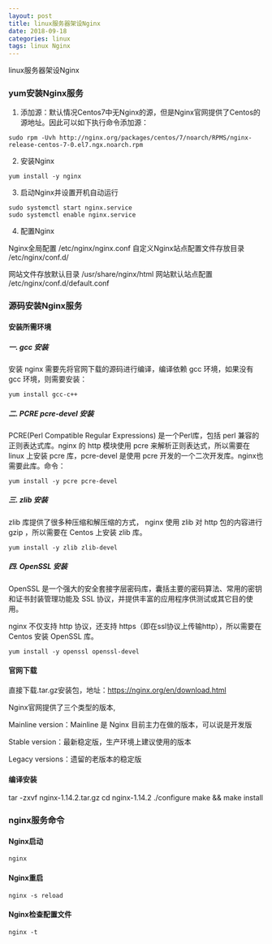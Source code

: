 ```yaml
---
layout: post
title: linux服务器架设Nginx
date: 2018-09-18
categories: linux
tags: linux Nginx
---
```

linux服务器架设Nginx

### yum安装Nginx服务

1. 添加源：默认情况Centos7中无Nginx的源，但是Nginx官网提供了Centos的源地址。因此可以如下执行命令添加源：

```
sudo rpm -Uvh http://nginx.org/packages/centos/7/noarch/RPMS/nginx-release-centos-7-0.el7.ngx.noarch.rpm
```

2. 安装Nginx

```
yum install -y nginx
```

3. 启动Nginx并设置开机自动运行

```
sudo systemctl start nginx.service
sudo systemctl enable nginx.service
```

4. 配置Nginx

Nginx全局配置 /etc/nginx/nginx.conf
自定义Nginx站点配置文件存放目录 /etc/nginx/conf.d/

网站文件存放默认目录 /usr/share/nginx/html
网站默认站点配置 /etc/nginx/conf.d/default.conf


### 源码安装Nginx服务

#### 安装所需环境
##### 一. gcc 安装
安装 nginx 需要先将官网下载的源码进行编译，编译依赖 gcc 环境，如果没有 gcc 环境，则需要安装：

```
yum install gcc-c++
```

##### 二. PCRE pcre-devel 安装
PCRE(Perl Compatible Regular Expressions) 是一个Perl库，包括 perl 兼容的正则表达式库。nginx 的 http 模块使用 pcre 来解析正则表达式，所以需要在 linux 上安装 pcre 库，pcre-devel 是使用 pcre 开发的一个二次开发库。nginx也需要此库。命令：

```
yum install -y pcre pcre-devel
```

##### 三. zlib 安装
zlib 库提供了很多种压缩和解压缩的方式， nginx 使用 zlib 对 http 包的内容进行 gzip ，所以需要在 Centos 上安装 zlib 库。

```
yum install -y zlib zlib-devel
```

##### 四. OpenSSL 安装
OpenSSL 是一个强大的安全套接字层密码库，囊括主要的密码算法、常用的密钥和证书封装管理功能及 SSL 协议，并提供丰富的应用程序供测试或其它目的使用。

nginx 不仅支持 http 协议，还支持 https（即在ssl协议上传输http），所以需要在 Centos 安装 OpenSSL 库。

```
yum install -y openssl openssl-devel
```

#### 官网下载

直接下载.tar.gz安装包，地址：https://nginx.org/en/download.html

Nginx官网提供了三个类型的版本,

Mainline version：Mainline 是 Nginx 目前主力在做的版本，可以说是开发版

Stable version：最新稳定版，生产环境上建议使用的版本

Legacy versions：遗留的老版本的稳定版


#### 编译安装
tar -zxvf nginx-1.14.2.tar.gz
cd nginx-1.14.2
./configure
make && make install


### nginx服务命令

#### Nginx启动

```
nginx
```

#### Nginx重启

```
nginx -s reload
```

#### Nginx检查配置文件

```
nginx -t
```